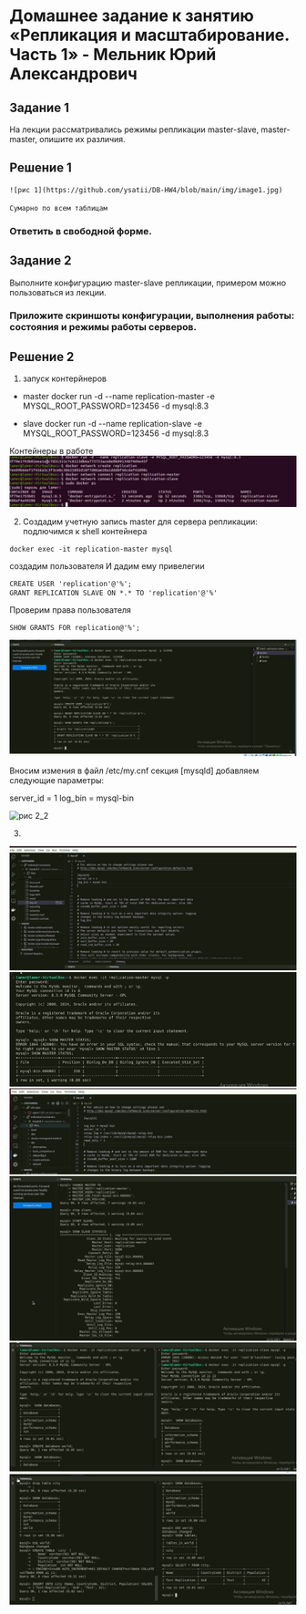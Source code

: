 # Домашнее задание к занятию «Репликация и масштабирование. Часть 1» - Мельник Юрий Александрович

## Задание 1
На лекции рассматривались режимы репликации master-slave, master-master, опишите их различия.


## Решение 1 
 
```
![рис 1](https://github.com/ysatii/DB-HW4/blob/main/img/image1.jpg)

Сумарно по всем таблицам 
```
### Ответить в свободной форме. 

## Задание 2
Выполните конфигурацию master-slave репликации, примером можно пользоваться из лекции.
### Приложите скриншоты конфигурации, выполнения работы: состояния и режимы работы серверов.

## Решение 2
1. запуск контерйнеров
- master 
   docker run -d --name replication-master -e MYSQL_ROOT_PASSWORD=123456 -d mysql:8.3

- slave
   docker run -d --name replication-slave -e MYSQL_ROOT_PASSWORD=123456 -d mysql:8.3

Контейнеры в работе 
![рис 2](https://github.com/ysatii/DB-HW6/blob/main/img/image2.jpg)

2.  Создадим учетную запись master для сервера репликации:
  подлючимся к shell контейнера
```
docker exec -it replication-master mysql
```
создадим пользователя И дадим ему привелегии  
```
CREATE USER 'replication'@'%';
GRANT REPLICATION SLAVE ON *.* TO 'replication'@'%'
```
Проверим права пользователя
```
SHOW GRANTS FOR replication@'%';
```
![рис 2_1](https://github.com/ysatii/DB-HW6/blob/main/img/image2_1.jpg)

Вносим измения в файл /etc/my.cnf
 секция [mysqld] добавляем следующие параметры:

server_id = 1
log_bin = mysql-bin

![рис 2_2](https://github.com/ysatii/DB-HW6/blob/main/img/image2_2.jpg)

3. 
![рис 2_3](https://github.com/ysatii/DB-HW6/blob/main/img/image2_3.jpg)
![рис 2_4](https://github.com/ysatii/DB-HW6/blob/main/img/image2_4.jpg)
![рис 2_5](https://github.com/ysatii/DB-HW6/blob/main/img/image2_5.jpg)
![рис 2_6](https://github.com/ysatii/DB-HW6/blob/main/img/image2_6.jpg)
![рис 2_7](https://github.com/ysatii/DB-HW6/blob/main/img/image2_7.jpg)
![рис 2_8](https://github.com/ysatii/DB-HW6/blob/main/img/image2_8.jpg)
 
